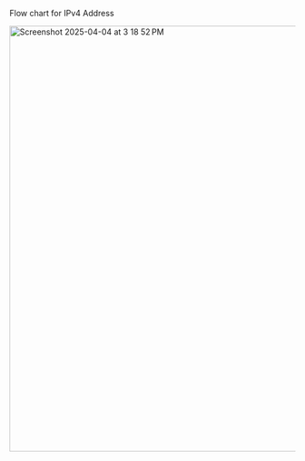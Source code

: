 Flow chart for IPv4 Address

<img width="749" alt="Screenshot 2025-04-04 at 3 18 52 PM" src="https://github.com/user-attachments/assets/9ee605ab-3fa6-4cf2-8b00-cf095907571b" />
